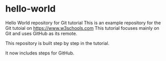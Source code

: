 # hello-world
Hello World repository for Git tutorial
This is an example repository for the Git tutoial on https://www.w3schools.com
This tutorial focuses mainly on Git and uses GitHub as its remote.

This repository is built step by step in the tutorial. 

It now includes steps for GitHub.
